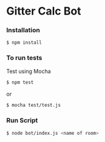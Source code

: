 Gitter Calc Bot
=====


### Installation

    $ npm install

### To run tests

Test using Mocha

```bash
$ npm test
```

or

```bash
$ mocha test/test.js
```

### Run Script

```bash
$ node bot/index.js <name of room>
```

